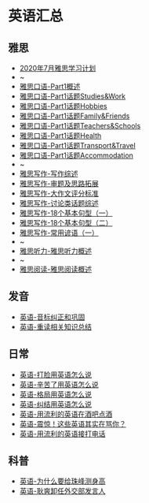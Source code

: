 # 英语汇总

## 雅思
* [2020年7月雅思学习计划](./2020-07/2020年7月雅思学习计划.md)
* ~
* [雅思口语-Part1概述](./2020-06/2020-06-22/雅思-口语Part1概述.md)
* [雅思口语-Part1话题Studies&Work](./2020-06/2020-06-23/雅思口语-Part1话题Studies_Work.md)
* [雅思口语-Part1话题Hobbies](./2020-06/2020-06-25/雅思口语-Part1话题Hobbies.md)
* [雅思口语-Part1话题Family&Friends](./2020-06/2020-06-26/雅思口语-Part1话题Family_Friends.md)
* [雅思口语-Part1话题Teachers&Schools](./2020-06/2020-06-26/雅思口语-Part1话题Teachers_Schools.md)
* [雅思口语-Part1话题Health](./2020-07/2020-07-03/雅思口语-Part1话题Health.md)
* [雅思口语-Part1话题Transport&Travel](./2020-07/2020-07-04/雅思口语-Part1话题Transport&Travel.md)
* [雅思口语-Part1话题Accommodation](./2020-07/2020-07-08/雅思口语-Part1话题Accommodation.md)
* ~
* [雅思写作-写作综述](./2020-06/2020-06-21/雅思-写作综述.md)
* [雅思写作-审题及思路拓展](./2020-06/2020-06-27/雅思写作-审题及思路拓展.md)
* [雅思写作-大作文评分标准](./2020-06/2020-06-29/雅思写作-大作文评分标准.md)
* [雅思写作-讨论类话题综述](./2020-07/2020-07-10/雅思写作-讨论类话题综述.md)
* [雅思写作-18个基本句型（一）](./2020-07/2020-07-14/雅思写作-18个基本句型（一）.md)
* [雅思写作-18个基本句型（二）](./2020-07/2020-07-15/雅思写作-18个基本句型（二）.md)
* [雅思写作-常用谚语（一）](./2020-07/2020-07-16/雅思写作-常用谚语（一）.md)
* ~
* [雅思听力-雅思听力概述](./2020-07/2020-07-01/雅思-雅思听力概述.md)
* ~
* [雅思阅读-雅思阅读概述](./2020-07/2020-07-02/雅思-雅思阅读概述.md)

## 发音
* [英语-音标纠正和巩固](./2020-07/2020-07-05/英语-音标纠正和巩固.md)
* [英语-重读相关知识总结](./2020-07/2020-07-06/英语-重读相关知识总结.md)

## 日常
* [英语-打脸用英语怎么说](./2020-05/2020-05-26/英语-打脸用英语怎么说.md)
* [英语-辛苦了用英语怎么说](./2020-05/2020-05-27/英语-辛苦了英语怎么说.md)
* [英语-格局用英语怎么说](./2020-05/2020-05-30/英语-格局用英语怎么说.md)
* [英语-纠结用英语怎么说](./2020-05/2020-05-31/英语-纠结用英语怎么说.md)
* [英语-用流利的英语在酒吧点酒](./2020-05/2020-05-28/英语-用流利的英语在酒吧点酒.md)
* [英语-震惊！这些英语其实在骂你？](./2020-06/2020-06-02/英语-震惊！这些英语其实在骂你？.md)
* [英语-用流利的英语接打电话](./2020-06/2020-06-03/英语-用流利的英语接打电话.md)

## 科普
* [英语-为什么要给珠峰测身高](./2020-05/2020-05-29/英语-为什么要给珠峰测身高.md)
* [英语-耿爽卸任外交部发言人](./2020-06/2020-06-05/英语-耿爽卸任外交部发言人.md)